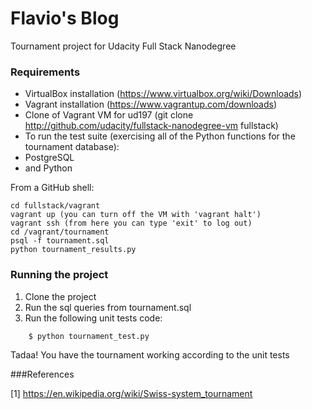 # Flavio's Blog

Tournament project for Udacity Full Stack Nanodegree

### Requirements

* VirtualBox installation (https://www.virtualbox.org/wiki/Downloads)
* Vagrant installation (https://www.vagrantup.com/downloads)
* Clone of Vagrant VM for ud197 (git clone http://github.com/udacity/fullstack-nanodegree-vm fullstack)
* To run the test suite (exercising all of the Python functions for the tournament database):
* PostgreSQL
* and Python

From a GitHub shell:

```
cd fullstack/vagrant
vagrant up (you can turn off the VM with 'vagrant halt')
vagrant ssh (from here you can type 'exit' to log out)
cd /vagrant/tournament
psql -f tournament.sql
python tournament_results.py
```

### Running the project
1. Clone the project
2. Run the sql queries from tournament.sql
3. Run the following unit tests code:

```python
    $ python tournament_test.py
```

Tadaa! You have the tournament working according to the unit tests

###References

[1] https://en.wikipedia.org/wiki/Swiss-system_tournament
